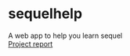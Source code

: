 # sequelhelp
A web app to help you learn sequel <br />
[Project report](https://github.com/hassang2/sequelhelp/blob/master/CS%20411_%20Final%20Project%20Report.pdf)

